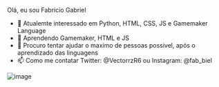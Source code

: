 Olá, eu sou Fabricio Gabriel

- 👀 Atualemte interessado em Python, HTML, CSS, JS e Gamemaker Language 
- 🌱 Aprendendo Gamemaker, HTML e JS
- 💞️ Procuro tentar ajudar o maximo de pessoas possivel, após o aprendizado das linguagens
- 📫 Como me contatar Twitter: @VectorrzR6 ou Instagram: @fab_biel

![image](https://user-images.githubusercontent.com/98417135/151033504-7335971b-7264-4bcb-8a42-a8e23461191d.png)
